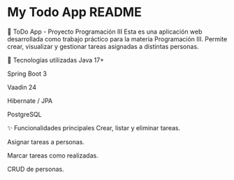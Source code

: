 # My Todo App README
📝 ToDo App - Proyecto Programación III
Esta es una aplicación web desarrollada como trabajo práctico para la materia Programación III. Permite crear, visualizar y gestionar tareas asignadas a distintas personas.

🔧 Tecnologías utilizadas
Java 17+

Spring Boot 3

Vaadin 24

Hibernate / JPA

PostgreSQL

✨ Funcionalidades principales
Crear, listar y eliminar tareas.

Asignar tareas a personas.

Marcar tareas como realizadas.

CRUD de personas.


